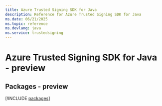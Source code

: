```yaml
---
title: Azure Trusted Signing SDK for Java
description: Reference for Azure Trusted Signing SDK for Java
ms.date: 06/21/2025
ms.topic: reference
ms.devlang: java
ms.service: trustedsigning
---
```

# Azure Trusted Signing SDK for Java - preview
## Packages - preview
[!INCLUDE [packages](trusted-signing-index.md)]